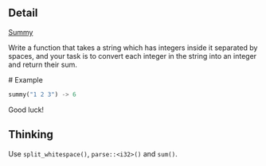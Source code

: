 ## Detail

[Summy](https://www.codewars.com/kata/summy/train/rust)

Write a function that takes a string which has integers inside it separated by spaces, and your task is to convert each integer in the string into an integer and return their sum.

\# Example

```rust
summy("1 2 3") -> 6
```

Good luck!

## Thinking

Use `split_whitespace()`, `parse::<i32>()` and `sum()`.